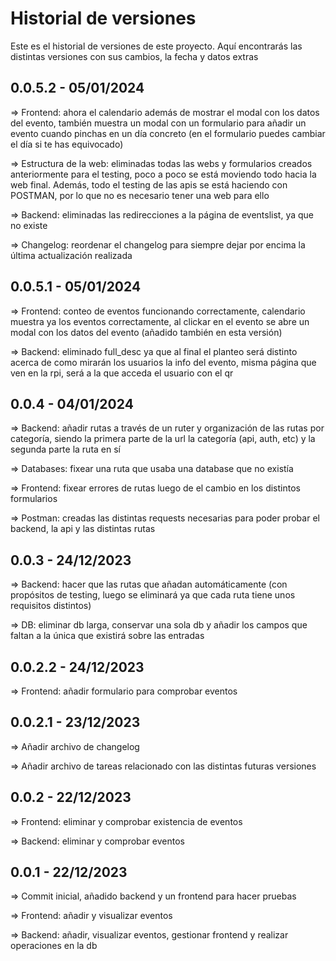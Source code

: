 # Historial de versiones

Este es el historial de versiones de este proyecto.
Aquí encontrarás las distintas versiones con sus cambios, la fecha y datos extras

## 0.0.5.2 - 05/01/2024

=> Frontend: ahora el calendario además de mostrar el modal con los datos del evento, también muestra un modal con un formulario para añadir un evento cuando pinchas en un día concreto (en el formulario puedes cambiar el día si te has equivocado)

=> Estructura de la web: eliminadas todas las webs y formularios creados anteriormente para el testing, poco a poco se está moviendo todo hacia la web final. Además, todo el testing de las apis se está haciendo con POSTMAN, por lo que no es necesario tener una web para ello

=> Backend: eliminadas las redirecciones a la página de eventslist, ya que no existe

=> Changelog: reordenar el changelog para siempre dejar por encima la última actualización realizada

## 0.0.5.1 - 05/01/2024

=> Frontend: conteo de eventos funcionando correctamente, calendario muestra ya los eventos correctamente, al clickar en el evento se abre un modal con los datos del evento (añadido también en esta versión)

=> Backend: eliminado full_desc ya que al final el planteo será distinto acerca de como mirarán los usuarios la info del evento, misma página que ven en la rpi, será a la que acceda el usuario con el qr

## 0.0.4 - 04/01/2024

=> Backend: añadir rutas a través de un ruter y organización de las rutas por categoría, siendo la primera parte de la url la categoría (api, auth, etc) y la segunda parte la ruta en sí

=> Databases: fixear una ruta que usaba una database que no existía

=> Frontend: fixear errores de rutas luego de el cambio en los distintos formularios

=> Postman: creadas las distintas requests necesarias para poder probar el backend, la api y las distintas rutas

## 0.0.3 - 24/12/2023

=> Backend: hacer que las rutas que añadan automáticamente (con propósitos de testing, luego se eliminará ya que cada ruta tiene unos requisitos distintos)

=> DB: eliminar db larga, conservar una sola db y añadir los campos que faltan a la única que existirá sobre las entradas

## 0.0.2.2 - 24/12/2023

=> Frontend: añadir formulario para comprobar eventos

## 0.0.2.1 - 23/12/2023

=> Añadir archivo de changelog

=> Añadir archivo de tareas relacionado con las distintas futuras versiones

## 0.0.2 - 22/12/2023

=> Frontend: eliminar y comprobar existencia de eventos

=> Backend: eliminar y comprobar eventos

## 0.0.1 - 22/12/2023

=> Commit inicial, añadido backend y un frontend para hacer pruebas

=> Frontend: añadir y visualizar eventos

=> Backend: añadir, visualizar eventos, gestionar frontend y realizar operaciones en la db